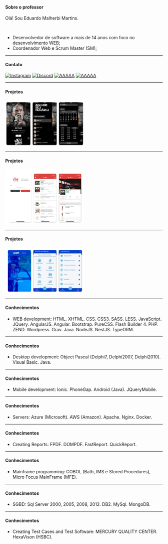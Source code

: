 #### Sobre o professor

Olá! Sou Eduardo Malherbi Martins.

<br />

- Desenvolvedor de software a mais de 14 anos com foco no desenvolvimento WEB;
- Coordenador Web e Scrum Master (SM);

---

#### Contato

[![Instagram](https://img.shields.io/badge/-Instagram-%23E4405F?style=for-the-badge&logo=instagram&logoColor=white)](https://instagram.com/emalherbi)
[![Discord](https://img.shields.io/badge/Discord-7289DA?style=for-the-badge&logo=discord&logoColor=white)](https://discordapp.com/users/emalherbi)
[![AAAAA](https://img.shields.io/badge/-Gmail-%23333?style=for-the-badge&logo=gmail&logoColor=white)](mailto:emalherbi@gmail.com)
[![AAAAA](https://img.shields.io/badge/-LinkedIn-%230077B5?style=for-the-badge&logo=linkedin&logoColor=white)](https://www.linkedin.com/in/emalherbi)

---

#### Projetos

<img src="./img/app-cacciattori.png" style="width: 50%">

---

#### Projetos

<img src="./img/app-ipay.png" style="width: 50%">

---

#### Projetos

<img src="./img/app-xpertmobile.png" style="width: 50%">

---

#### Conhecimentos

- WEB development: HTML. XHTML. CSS. CSS3. SASS. LESS. JavaScript. JQuery. AngularJS. Angular. Bootstrap. PureCSS. Flash Builder 4. PHP. ZEND. Wordpress. Grav. Java. NodeJS. NestJS. TypeORM.

---

#### Conhecimentos

- Desktop development: Object Pascal (Delphi7, Delphi2007, Delphi2010). Visual Basic. Java.

---

#### Conhecimentos

- Mobile development: Ionic. PhoneGap. Android (Java). JQueryMobile.

---

#### Conhecimentos

- Servers: Azure (Microsoft). AWS (Amazon). Apache. Nginx. Docker.

---

#### Conhecimentos

- Creating Reports: FPDF. DOMPDF. FastReport. QuickReport.

---

#### Conhecimentos

- Mainframe programming: COBOL (Bath, IMS e Stored Procedures), Micro Focus MainFrame (MFE).

---

#### Conhecimentos

- SGBD: Sql Server 2000, 2005, 2008, 2012. DB2. MySql. MongoDB.

---

#### Conhecimentos

- Creating Test Cases and Test Software: MERCURY QUALITY CENTER. HexaVison (HSBC).
